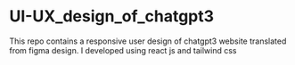 # UI-UX_design_of_chatgpt3
This repo contains a responsive user design of chatgpt3 website translated from figma design. I developed using react js and tailwind css
